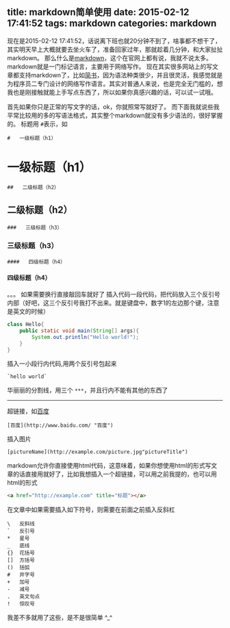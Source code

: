 title: markdown简单使用
date: 2015-02-12 17:41:52
tags: markdown
categories: markdown
---
现在是2015-02-12 17:41:52，话说离下班也就20分钟不到了，啥事都不想干了，其实明天早上大概就要去坐火车了，准备回家过年，那就趁着几分钟，和大家扯扯markdown。
那么什么是[markdown](http://wowubuntu.com/markdown/)，这个在官网上都有说，我就不说太多。markdown就是一门标记语言，主要用于网络写作。
现在其实很多网站上的写文章都支持markdown了，比如[简书](http://www.jianshu.com/)，因为语法种类很少，并且很灵活，我感觉就是为程序员二专门设计的网络写作语言。其实对普通人来说，也是完全无门槛的，想我也是刚接触就能上手写点东西了，所以如果你真感兴趣的话，可以试一试哦。
<!--more-->
首先如果你只是正常的写文字的话，ok，你就照常写就好了。
而下面我就说些我平常比较用的多的写语法格式，其实整个markdown就没有多少语法的，很好掌握的。
标题用 `#`表示，如

```
#   一级标题（h1）
```
#   一级标题（h1）
```
##   二级标题（h2）
```
##   二级标题（h2）
```
###   三级标题（h3）
```
###   三级标题（h3）
```
####   四级标题（h4）
```
####   四级标题（h4）
。。。
如果需要换行直接敲回车就好了
插入代码一段代码，把代码放入三个反引号内部（好吧，这三个反引号我打不出来。就是键盘中，数字1的左边那个键，注意是英文的时候）
``` java
class Hello{
    public static void main(String[] args){
        System.out.println("Hello world!");
    }
}
```
插入一小段行内代码,用两个反引号包起来
```
`hello world`
```
华丽丽的分割线，用三个 `***`，并且行内不能有其他的东西了
***
超链接，如[百度](http://www.baidu.com/ "百度")
```
[百度](http://www.baidu.com/ "百度")
```
插入图片
```
[pictureName](http://example.com/picture.jpg"pictureTitle")
```
markdown允许你直接使用html代码，这意味着，如果你想使用html的形式写文章的话直接用就好了，比如我想插入一个超链接，可以用之前我提的，也可以用html的形式
``` html
<a href="http://example.com" title="标题"></a>
```
在文章中如果需要插入如下符号，则需要在前面之前插入反斜杠
```
\   反斜线
`   反引号
*   星号
_   底线
{}  花括号
[]  方括号
()  括弧
#   井字号
+   加号
-   减号
.   英文句点
!   惊叹号
```

我差不多就用了这些，是不是很简单 ^_^